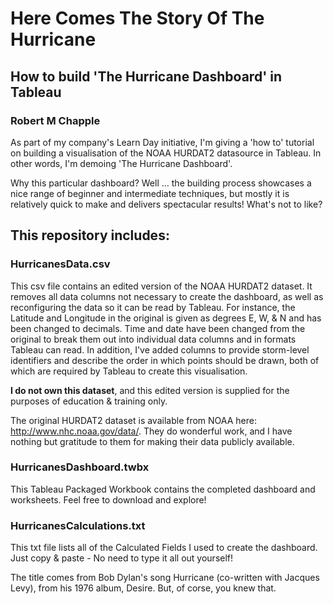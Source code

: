# Here Comes The Story Of The Hurricane
## How to build 'The Hurricane Dashboard' in Tableau
### Robert M Chapple

As part of my company's Learn Day initiative, I'm giving a 'how to' tutorial on building a visualisation of the NOAA HURDAT2 datasource in Tableau. In other words, I'm demoing 'The Hurricane Dashboard'.

Why this particular dashboard? Well ... the building process showcases a nice range of beginner and intermediate techniques, but mostly it is relatively quick to make and delivers spectacular results! What's not to like?

## This repository includes:
### HurricanesData.csv
This csv file contains an edited version of the NOAA HURDAT2 dataset. It removes all data columns not necessary to create the dashboard, as well as reconfiguring the data so it can be read by Tableau. For instance, the Latitude and Longitude in the original is given as degrees E, W, & N and has been changed to decimals. Time and date have been changed from the original to break them out into individual data columns and in formats Tableau can read. In addition, I've added columns to provide storm-level identifiers and describe the order in which points should be drawn, both of which are required by Tableau to create this visualisation.

**I do not own this dataset**, and this edited version is supplied for the purposes of education & training only.

The original HURDAT2 dataset is available from NOAA here: <http://www.nhc.noaa.gov/data/>.
They do wonderful work, and I have nothing but gratitude to them for making their data publicly available.

### HurricanesDashboard.twbx
This Tableau Packaged Workbook contains the completed dashboard and worksheets. Feel free to download and explore!

### HurricanesCalculations.txt
This txt file lists all of the Calculated Fields I used to create the dashboard. Just copy & paste - No need to type it all out yourself!

The title comes from Bob Dylan's song Hurricane (co-written with Jacques Levy), from his 1976 album, Desire. But, of corse, you knew that.


